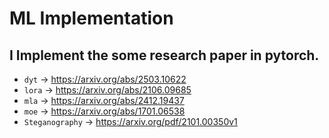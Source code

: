 # ML Implementation


I Implement the some research paper in pytorch.
----

- `dyt` -> https://arxiv.org/abs/2503.10622
- `lora` -> https://arxiv.org/abs/2106.09685
- `mla` -> https://arxiv.org/abs/2412.19437
- `moe` -> https://arxiv.org/abs/1701.06538
- `Steganography` -> https://arxiv.org/pdf/2101.00350v1

